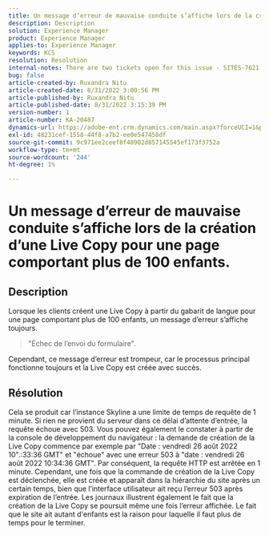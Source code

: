 ```yaml
---
title: Un message d’erreur de mauvaise conduite s’affiche lors de la création d’une Live Copy pour une page comportant plus de 100 enfants.
description: Description
solution: Experience Manager
product: Experience Manager
applies-to: Experience Manager
keywords: KCS
resolution: Resolution
internal-notes: There are two tickets open for this issue - SITES-7621 and SITES-7668
bug: false
article-created-by: Ruxandra Nitu
article-created-date: 8/31/2022 3:00:56 PM
article-published-by: Ruxandra Nitu
article-published-date: 8/31/2022 3:15:39 PM
version-number: 1
article-number: KA-20487
dynamics-url: https://adobe-ent.crm.dynamics.com/main.aspx?forceUCI=1&pagetype=entityrecord&etn=knowledgearticle&id=56d1d4b4-3d29-ed11-9db1-0022480861dd
exl-id: 48231cef-1558-44f8-a7b2-ee0e547458df
source-git-commit: 9c971ee2ceef8f48902d857145545ef173f3752a
workflow-type: tm+mt
source-wordcount: '244'
ht-degree: 1%

---
```


# Un message d’erreur de mauvaise conduite s’affiche lors de la création d’une Live Copy pour une page comportant plus de 100 enfants.

## Description


Lorsque les clients créent une Live Copy à partir du gabarit de langue pour une page comportant plus de 100 enfants, un message d’erreur s’affiche toujours.


> &quot;Échec de l’envoi du formulaire&quot;.


Cependant, ce message d’erreur est trompeur, car le processus principal fonctionne toujours et la Live Copy est créée avec succès.


## Résolution


Cela se produit car l’instance Skyline a une limite de temps de requête de 1 minute.
Si rien ne provient du serveur dans ce délai d’attente d’entrée, la requête échoue avec 503.
Vous pouvez également le constater à partir de la console de développement du navigateur : la demande de création de la Live Copy commence par exemple par &quot;Date : vendredi 26 août 2022 10&quot;.:33:36 GMT&quot; et &quot;échoue&quot; avec une erreur 503 à &quot;date : vendredi 26 août 2022 10:34:36 GMT&quot;. Par conséquent, la requête HTTP est arrêtée en 1 minute.
Cependant, une fois que la commande de création de la Live Copy est déclenchée, elle est créée et apparaît dans la hiérarchie du site après un certain temps, bien que l’interface utilisateur ait reçu l’erreur 503 après expiration de l’entrée. Les journaux illustrent également le fait que la création de la Live Copy se poursuit même une fois l’erreur affichée. Le fait que le site ait autant d&#39;enfants est la raison pour laquelle il faut plus de temps pour le terminer.

